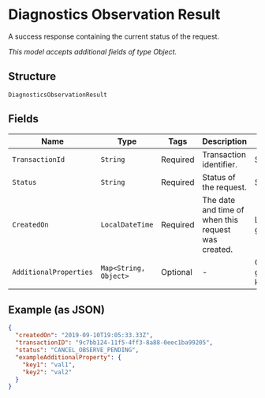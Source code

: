 
# Diagnostics Observation Result

A success response containing the current status of the request.

*This model accepts additional fields of type Object.*

## Structure

`DiagnosticsObservationResult`

## Fields

| Name | Type | Tags | Description | Getter | Setter |
|  --- | --- | --- | --- | --- | --- |
| `TransactionId` | `String` | Required | Transaction identifier. | String getTransactionId() | setTransactionId(String transactionId) |
| `Status` | `String` | Required | Status of the request. | String getStatus() | setStatus(String status) |
| `CreatedOn` | `LocalDateTime` | Required | The date and time of when this request was created. | LocalDateTime getCreatedOn() | setCreatedOn(LocalDateTime createdOn) |
| `AdditionalProperties` | `Map<String, Object>` | Optional | - | Object getAdditionalProperty(String key) | additionalProperty(String key, Object value) |

## Example (as JSON)

```json
{
  "createdOn": "2019-09-10T19:05:33.33Z",
  "transactionID": "9c7bb124-11f5-4ff3-8a88-0eec1ba99205",
  "status": "CANCEL_OBSERVE_PENDING",
  "exampleAdditionalProperty": {
    "key1": "val1",
    "key2": "val2"
  }
}
```

